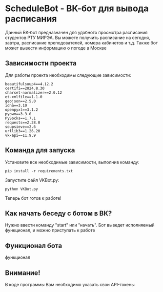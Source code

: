 # ScheduleBot - ВК-бот для вывода расписания
Данный ВК-бот предназначен для удобного просмотра расписания студентов РТУ МИРЭА. Вы можете получить расписание на сегодня, завтра, расписание преподователей, номера кабинетов и т.д. Также бот может вывести информацию о погоде в Москве

## Зависимости проекта
Для работы проекта необходимы следующие зависимости:
```
beautifulsoup4==4.12.2
certifi==2024.8.30
charset-normalizer==2.0.12
et-xmlfile==1.1.0
geojson==2.5.0
idna==3.10
openpyxl==3.1.2
pyowm==3.3.0
PySocks==1.7.1
requests==2.28.0
soupsieve==2.6
urllib3==1.26.20
vk-api==11.9.9
```
## Команда для запуска
Установите все необходимые зависимости, выполнив команду:
```
pip install -r requirements.txt
```

Запустите файл VKBot.py:
```
python VKBot.py
```
Теперь бот готов к работе!

## Как начать беседу с ботом в ВК?
Нужно ввести команду "start" или "начать". Бот выведет исполняемый функционал, и можно приступать к работе

## Функционал бота
функционал


## Внимание!
В коде программы Вам необходимо указать свои API-токены
